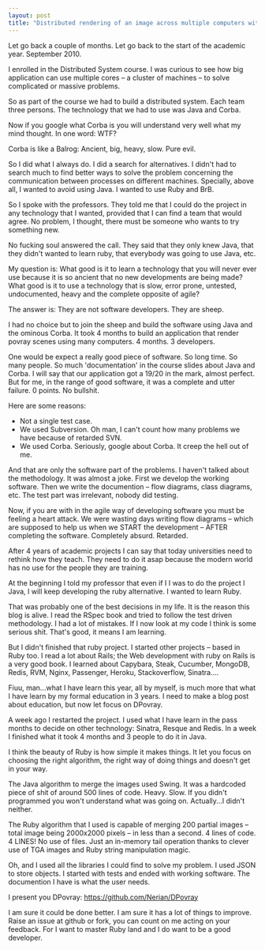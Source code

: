 ```yaml
---
layout: post
title: "Distributed rendering of an image across multiple computers with DPovray"
---                                                                     
```


Let go back a couple of months. Let go back to the start of the academic year. September 2010. 

I enrolled in the Distributed System course. I was curious to see how big application can use multiple cores – a cluster of machines – to solve complicated or massive problems.            

So as part of the course we had to build a distributed system. Each team three persons. The technology that we had to use was Java and Corba.

Now if you google what Corba is you will understand very well what my mind thought. In one word: WTF?

Corba is like a Balrog: Ancient, big, heavy, slow. Pure evil.

So I did what I always do. I did a search for alternatives. I didn't had to search much to find better ways to solve the problem concerning the communication between processes on different machines. Specially, above all, I wanted to avoid using Java. I wanted to use Ruby and BrB. 

So I spoke with the professors. They told me that I could do the project in any technology that I wanted, provided that I can find a team that would agree. No problem, I thought, there must be someone who wants to try something new.

No fucking soul answered the call. They said that they only knew Java, that they didn't wanted to learn ruby, that everybody was going to use Java, etc.

My question is: What good is it to learn a technology that you will never ever use because it is so ancient that no new developments are being made? What good is it to use a technology that is slow, error prone, untested, undocumented, heavy and the complete opposite of agile? 

The answer is: They are not software developers. They are sheep.

I had no choice but to join the sheep and build the software using Java and the ominous Corba. It took 4 months to build an application that render povray scenes using many computers. 4 months. 3 developers.

One would be expect a really good piece of software. So long time. So many people. So much 'documentation' in the course slides about Java and Corba. I will say that our application got a 19/20 in the mark, almost perfect. But for me, in the range of good software, it was a complete and utter failure. 0 points. No bullshit.

Here are some reasons:

* Not a single test case.
* We used Subversion. Oh man, I can't count how many problems we have because of retarded SVN.
* We used Corba. Seriously, google about Corba. It creep the hell out of me.

And that are only the software part of the problems. I haven't talked about the methodology. It was almost a joke. First we develop the working software. Then we write the documention – flow diagrams, class diagrams, etc. The test part was irrelevant, nobody did testing.

Now, if you are with in the agile way of developing software you must be feeling a heart attack. We were wasting days writing flow diagrams – which are supposed to help us when we START the development –  AFTER completing the software. Completely absurd. Retarded.

After 4 years of academic projects I can say that today universities need to rethink how they teach. They need to do it asap because the modern world has no use for the people they are training.

At the beginning I told my professor that even if I I was to do the project I Java, I will keep developing the ruby alternative. I wanted to learn Ruby.                       

That was probably one of the best decisions in my life. It is the reason this blog is alive. I read the RSpec book and tried to follow the test driven methodology. I had a lot of mistakes. If I now look at my code I think is some serious shit. That's good, it means I am learning.

But I didn't finished that ruby project. I started other projects – based in Ruby too. I read a lot about Rails; the Web development with ruby on Rails is a very good book. I learned about Capybara, Steak, Cucumber, MongoDB, Redis, RVM, Nginx, Passenger, Heroku, Stackoverflow, Sinatra....

Fiuu, man...what I have learn this year, all by myself, is much more that what I have learn by my formal education in 3 years. I need to make a blog post about education, but now let focus on DPovray.

A week ago I restarted the project. I used what I have learn in the pass months to decide on other technology: Sinatra, Resque and Redis. In a week I finished what it took 4 months and 3 people to do it in Java.

I think the beauty of Ruby is how simple it makes things. It let you focus on choosing the right algorithm, the right way of doing things and doesn't get in your way.

The Java algorithm to merge the images used Swing. It was a hardcoded piece of shit of around 500 lines of code. Heavy. Slow. If you didn't programmed you won't understand what was going on. Actually...I didn't neither.

The Ruby algorithm that I used is capable of merging 200 partial images – total image being 2000x2000 pixels – in less than a second. 4 lines of code. 4 LINES! No use of files. Just an in-memory tail operation thanks to clever use of TGA images and Ruby string manipulation magic.               

Oh, and I used all the libraries I could find to solve my problem. I used JSON to store objects. I started with tests and ended with working software. The documention I have is what the user needs.

I present you DPovray:  <a href='https://github.com/Nerian/DPovray'>https://github.com/Nerian/DPovray</a>

I am sure it could be done better. I am sure it has a lot of things to improve. Raise an issue at github or fork, you can count on me acting on your feedback. For I want to master Ruby land and I do want to be a good developer.
